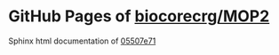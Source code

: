 GitHub Pages of [biocorecrg/MOP2](https://github.com/biocorecrg/MOP2.git)
===
Sphinx html documentation of [05507e71](https://github.com/biocorecrg/MOP2/tree/05507e71e71eb518bb0d1e035edc992749205bda)

